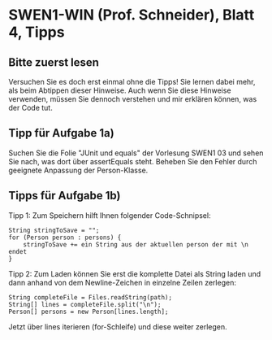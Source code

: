 # SWEN1-WIN (Prof. Schneider), Blatt 4, Tipps

## Bitte zuerst lesen

Versuchen Sie es doch erst einmal ohne die Tipps! Sie lernen dabei mehr, als beim Abtippen dieser Hinweise. Auch wenn
Sie diese Hinweise verwenden, müssen Sie dennoch verstehen und mir erklären können, was der Code tut.

## Tipp für Aufgabe 1a)

Suchen Sie die Folie "JUnit und equals" der Vorlesung SWEN1 03 und sehen Sie nach, was dort über assertEquals steht.
Beheben Sie den Fehler durch geeignete Anpassung der Person-Klasse.

## Tipps für Aufgabe 1b)

Tipp 1: Zum Speichern hilft Ihnen folgender Code-Schnipsel:

```
String stringToSave = "";
for (Person person : persons) {
    stringToSave += ein String aus der aktuellen person der mit \n endet
}
```

Tipp 2: Zum Laden können Sie erst die komplette Datei als String laden und dann anhand von dem Newline-Zeichen in
einzelne Zeilen zerlegen:

```
String completeFile = Files.readString(path);
String[] lines = completeFile.split("\n");
Person[] persons = new Person[lines.length];
```

Jetzt über lines iterieren (for-Schleife) und diese weiter zerlegen.
